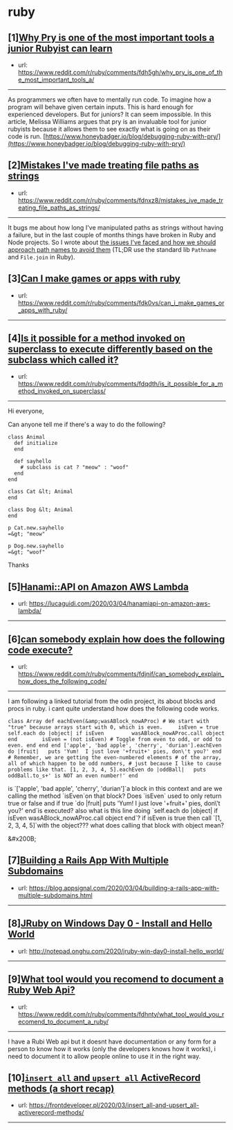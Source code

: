 # ruby
## [1][Why Pry is one of the most important tools a junior Rubyist can learn](https://www.reddit.com/r/ruby/comments/fdh5gh/why_pry_is_one_of_the_most_important_tools_a/)
- url: https://www.reddit.com/r/ruby/comments/fdh5gh/why_pry_is_one_of_the_most_important_tools_a/
---
As programmers we often have to mentally run code. To imagine how a program will behave given certain inputs. This is hard enough for experienced developers. But for juniors? It can seem impossible. In this article, Melissa Williams argues that pry is an invaluable tool for junior rubyists because it allows them to see exactly what is going on as their code is run. [https://www.honeybadger.io/blog/debugging-ruby-with-pry/](https://www.honeybadger.io/blog/debugging-ruby-with-pry/)
## [2][Mistakes I've made treating file paths as strings](https://www.reddit.com/r/ruby/comments/fdnxz8/mistakes_ive_made_treating_file_paths_as_strings/)
- url: https://www.reddit.com/r/ruby/comments/fdnxz8/mistakes_ive_made_treating_file_paths_as_strings/
---
It bugs me about how long I've manipulated paths as strings without having a failure, but in the last couple of months things have broken in Ruby and Node projects. So I wrote about [the issues I've faced and how we should approach path names to avoid them](https://philna.sh/blog/2020/03/04/mistakes-treating-paths-as-strings/) (TL;DR use the standard lib `Pathname` and `File.join` in Ruby).
## [3][Can I make games or apps with ruby](https://www.reddit.com/r/ruby/comments/fdk0vs/can_i_make_games_or_apps_with_ruby/)
- url: https://www.reddit.com/r/ruby/comments/fdk0vs/can_i_make_games_or_apps_with_ruby/
---

## [4][Is it possible for a method invoked on superclass to execute differently based on the subclass which called it?](https://www.reddit.com/r/ruby/comments/fdqdth/is_it_possible_for_a_method_invoked_on_superclass/)
- url: https://www.reddit.com/r/ruby/comments/fdqdth/is_it_possible_for_a_method_invoked_on_superclass/
---
Hi everyone,

Can anyone tell me if there's a way to do the following?

    class Animal
      def initialize
      end
    
      def sayhello
        # subclass is cat ? "meow" : "woof"
      end
    end
    
    class Cat &lt; Animal
    end
    
    class Dog &lt; Animal
    end
    
    p Cat.new.sayhello
    =&gt; "meow"
    
    p Dog.new.sayhello
    =&gt; "woof"

Thanks
## [5][Hanami::API on Amazon AWS Lambda](https://www.reddit.com/r/ruby/comments/fdctli/hanamiapi_on_amazon_aws_lambda/)
- url: https://lucaguidi.com/2020/03/04/hanamiapi-on-amazon-aws-lambda/
---

## [6][can somebody explain how does the following code execute?](https://www.reddit.com/r/ruby/comments/fdjnif/can_somebody_explain_how_does_the_following_code/)
- url: https://www.reddit.com/r/ruby/comments/fdjnif/can_somebody_explain_how_does_the_following_code/
---
I am following a linked tutorial from the odin project, its about  blocks and procs in ruby. i cant quite understand how does the following  code works.

    class Array def eachEven(&amp;wasABlock_nowAProc) # We start with "true" because arrays start with 0, which is even.     isEven = true self.each do |object| if isEven         wasABlock_nowAProc.call object       end        isEven = (not isEven) # Toggle from even to odd, or odd to even. end end end ['apple', 'bad apple', 'cherry', 'durian'].eachEven do |fruit|   puts 'Yum!  I just love '+fruit+' pies, don\'t you?' end # Remember, we are getting the even-numbered elements # of the array, all of which happen to be odd numbers, # just because I like to cause problems like that. [1, 2, 3, 4, 5].eachEven do |oddBall|   puts oddBall.to_s+' is NOT an even number!' end

is \`\['apple', 'bad apple', 'cherry', 'durian'\]\`a block in this context and are we calling the method \`isEven\`on that block? Does \`isEven\` used to only return true or false and if true \`do |fruit|   puts 'Yum!  I just love '+fruit+' pies, don\\'t you?' end\`is executed? also what is this line doing \`self.each do |object|       if isEven         wasABlock\_nowAProc.call object       end\`? if isEven is true then call \`\[1, 2, 3, 4, 5\]\`with the object??? what does calling that block with object mean?

&amp;#x200B;
## [7][Building a Rails App With Multiple Subdomains](https://www.reddit.com/r/ruby/comments/fddbrx/building_a_rails_app_with_multiple_subdomains/)
- url: https://blog.appsignal.com/2020/03/04/building-a-rails-app-with-multiple-subdomains.html
---

## [8][JRuby on Windows Day 0 - Install and Hello World](https://www.reddit.com/r/ruby/comments/fddrbf/jruby_on_windows_day_0_install_and_hello_world/)
- url: http://notepad.onghu.com/2020/jruby-win-day0-install-hello_world/
---

## [9][What tool would you recomend to document a Ruby Web Api?](https://www.reddit.com/r/ruby/comments/fdhnty/what_tool_would_you_recomend_to_document_a_ruby/)
- url: https://www.reddit.com/r/ruby/comments/fdhnty/what_tool_would_you_recomend_to_document_a_ruby/
---
I have a Rubi Web api but it doesnt have documentation or any form for a person to know how it works (only the developers knows how it works), i need to document it to allow people online to use it in the right way.
## [10][`insert_all` and `upsert_all` ActiveRecord methods (a short recap)](https://www.reddit.com/r/ruby/comments/fd9iim/insert_all_and_upsert_all_activerecord_methods_a/)
- url: https://frontdeveloper.pl/2020/03/insert_all-and-upsert_all-activerecord-methods/
---

